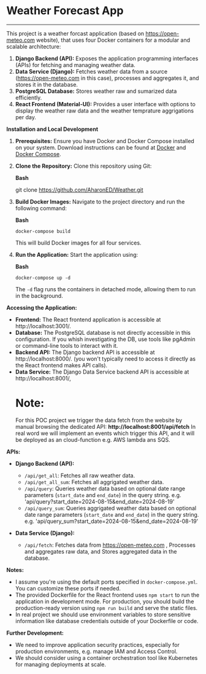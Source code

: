 # Weather Forecast App
------------------------------------------------

This project is a weather forcast application (based on https://open-meteo.com website),
that uses four Docker containers for a modular and scalable architecture:

1.  **Django Backend (API):** Exposes the application programming interfaces (APIs) for fetching and managing weather data.
2.  **Data Service (Django):** Fetches weather data from a source (<https://open-meteo.com> in this case), processes and aggregates it, and stores it in the database.
3.  **PostgreSQL Database:** Stores weather raw and sumarized data efficiently.
4.  **React Frontend (Material-UI):** Provides a user interface with options to display the weather raw data and the weather temprature aggrigations per day.

**Installation and Local Development**

1.  **Prerequisites:** Ensure you have Docker and Docker Compose installed on your system. Download instructions can be found at [Docker](https://docs.docker.com/engine/install/) and [Docker Compose](https://docs.docker.com/compose/install/).

2.  **Clone the Repository:** Clone this repository using Git:

    **Bash**

     git clone https://github.com/AharonED/Weather.git

3.  **Build Docker Images:** Navigate to the project directory and run the following command:

    **Bash**

    `docker-compose build`


    This will build Docker images for all four services.

4.  **Run the Application:** Start the application using:

    **Bash**

    `docker-compose up -d`

    The `-d` flag runs the containers in detached mode, allowing them to run in the background.

**Accessing the Application:**

-   **Frontend:** The React frontend application is accessible at http://localhost:3001/.
-   **Database:** The PostgreSQL database is not directly accessible in this configuration.
        If you whish investigating the DB, use tools like pgAdmin or command-line tools to interact with it.
-   **Backend API:** The Django backend API is accessible at http://localhost:8000/.
       (you won't typically need to access it directly as the React frontend makes API calls).
-   **Data Service:** The Django Data Service backend API is accessible at http://localhost:8001/,
    # Note:
    For this POC project we trigger the data fetch from the website by manual browsing the dedicated API:
    **http://localhost:8001/api/fetch**
    In real word we will implement an events which trigger this API, and it will be deployed as an cloud-function e.g. AWS lambda ans SQS.
     

**APIs:**

-   **Django Backend (API):**
    -   `/api/get_all`: Fetches all raw weather data.
    -   `/api/get_all_sum`: Fetches all aggrigated weather data.
    -   `/api/query`: Queries weather data based on optional date range parameters (`start_date` and `end_date`) in the query string.
      e.g. 'api/query?start_date=2024-08-15&end_date=2024-08-19'
    -   `/api/query_sum`: Queries aggrigated weather data based on optional date range parameters (`start_date` and `end_date`) in the query string.
      e.g. 'api/query_sum?start_date=2024-08-15&end_date=2024-08-19'

-   **Data Service (Django):** 
    -   `/api/fetch`: Fetches data from https://open-meteo.com , Processes and aggregates raw data, and Stores aggregated data in the database.

**Notes:**

-   I assume you're using the default ports specified in `docker-compose.yml`. You can customize these ports if needed.
-   The provided Dockerfile for the React frontend uses `npm start` to run the application in development mode. For production, you should build the production-ready version using `npm run build` and serve the static files.
-   In real project we should use environment variables to store sensitive information like database credentials outside of your Dockerfile or code.

**Further Development:**

-   We need to improve application security practices, especially for production environments, e.g. manage IAM and Access Control.
-   We should consider using a container orchestration tool like Kubernetes for managing deployments at scale.

